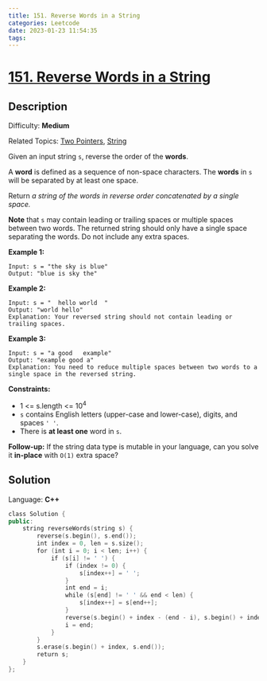 ```yaml
---
title: 151. Reverse Words in a String
categories: Leetcode
date: 2023-01-23 11:54:35
tags:
---
```


# [151\. Reverse Words in a String](https://leetcode.com/problems/reverse-words-in-a-string/)

## Description

Difficulty: **Medium**

Related Topics: [Two Pointers](https://leetcode.com/tag/two-pointers/), [String](https://leetcode.com/tag/string/)

Given an input string `s`, reverse the order of the **words**.

A **word** is defined as a sequence of non-space characters. The **words** in `s` will be separated by at least one space.

Return _a string of the words in reverse order concatenated by a single space._

**Note** that `s` may contain leading or trailing spaces or multiple spaces between two words. The returned string should only have a single space separating the words. Do not include any extra spaces.

**Example 1:**

```text
Input: s = "the sky is blue"
Output: "blue is sky the"
```

**Example 2:**

```text
Input: s = "  hello world  "
Output: "world hello"
Explanation: Your reversed string should not contain leading or trailing spaces.
```

**Example 3:**

```text
Input: s = "a good   example"
Output: "example good a"
Explanation: You need to reduce multiple spaces between two words to a single space in the reversed string.
```

**Constraints:**

* 1 <= s.length <= 10<sup>4</sup>
* `s` contains English letters (upper-case and lower-case), digits, and spaces `' '`.
* There is **at least one** word in `s`.

**Follow-up:** If the string data type is mutable in your language, can you solve it **in-place** with `O(1)` extra space?

## Solution

Language: **C++**

```C++
class Solution {
public:
    string reverseWords(string s) {
        reverse(s.begin(), s.end());
        int index = 0, len = s.size();
        for (int i = 0; i < len; i++) {
            if (s[i] != ' ') {
                if (index != 0) {
                    s[index++] = ' ';
                }
                int end = i;
                while (s[end] != ' ' && end < len) {
                    s[index++] = s[end++];
                }
                reverse(s.begin() + index - (end - i), s.begin() + index);
                i = end;
            }
        }
        s.erase(s.begin() + index, s.end());
        return s;
    }
};
```

